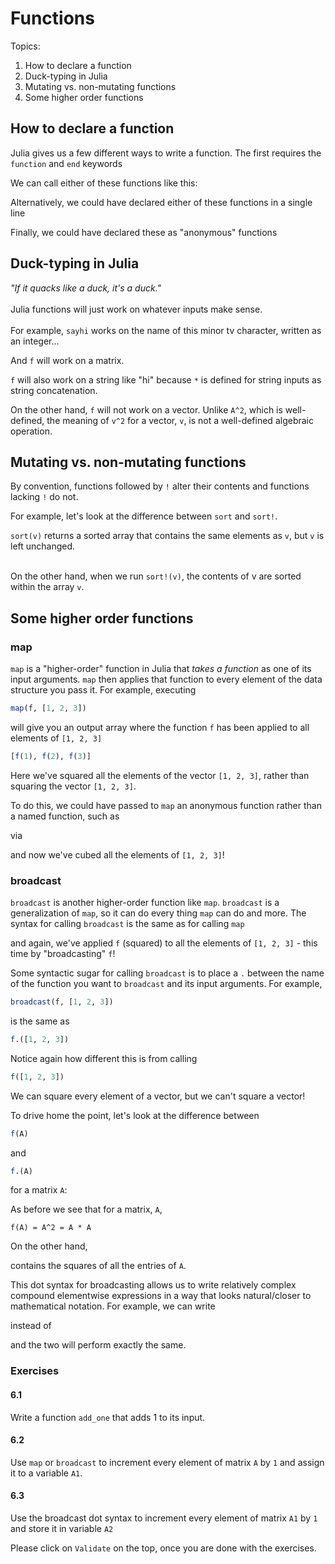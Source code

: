 
# Functions

Topics:
1. How to declare a function
2. Duck-typing in Julia
3. Mutating vs. non-mutating functions
4. Some higher order functions

## How to declare a function
Julia gives us a few different ways to write a function. The first requires the `function` and `end` keywords

We can call either of these functions like this:

Alternatively, we could have declared either of these functions in a single line

Finally, we could have declared these as "anonymous" functions

## Duck-typing in Julia
*"If it quacks like a duck, it's a duck."* <br><br>
Julia functions will just work on whatever inputs make sense. <br><br>
For example, `sayhi` works on the name of this minor tv character, written as an integer...

And `f` will work on a matrix. 

`f` will also work on a string like "hi" because `*` is defined for string inputs as string concatenation.

On the other hand, `f` will not work on a vector. Unlike `A^2`, which is well-defined, the meaning of `v^2` for a vector, `v`, is not a well-defined algebraic operation. 

## Mutating vs. non-mutating functions

By convention, functions followed by `!` alter their contents and functions lacking `!` do not.

For example, let's look at the difference between `sort` and `sort!`.


`sort(v)` returns a sorted array that contains the same elements as `v`, but `v` is left unchanged. <br><br>

On the other hand, when we run `sort!(v)`, the contents of v are sorted within the array `v`.

## Some higher order functions

### map

`map` is a "higher-order" function in Julia that *takes a function* as one of its input arguments. 
`map` then applies that function to every element of the data structure you pass it. For example, executing

```julia
map(f, [1, 2, 3])
```
will give you an output array where the function `f` has been applied to all elements of `[1, 2, 3]`
```julia
[f(1), f(2), f(3)]
```

Here we've squared all the elements of the vector `[1, 2, 3]`, rather than squaring the vector `[1, 2, 3]`.

To do this, we could have passed to `map` an anonymous function rather than a named function, such as

via

and now we've cubed all the elements of `[1, 2, 3]`!

### broadcast

`broadcast` is another higher-order function like `map`. `broadcast` is a generalization of `map`, so it can do every thing `map` can do and more. The syntax for calling `broadcast` is the same as for calling `map`

and again, we've applied `f` (squared) to all the elements of `[1, 2, 3]` - this time by "broadcasting" `f`!

Some syntactic sugar for calling `broadcast` is to place a `.` between the name of the function you want to `broadcast` and its input arguments. For example,

```julia
broadcast(f, [1, 2, 3])
```
is the same as
```julia
f.([1, 2, 3])
```

Notice again how different this is from calling 
```julia
f([1, 2, 3])
```
We can square every element of a vector, but we can't square a vector!

To drive home the point, let's look at the difference between

```julia
f(A)
```
and
```julia
f.(A)
```
for a matrix `A`:

As before we see that for a matrix, `A`,
```
f(A) = A^2 = A * A
``` 

On the other hand,

contains the squares of all the entries of `A`.

This dot syntax for broadcasting allows us to write relatively complex compound elementwise expressions in a way that looks natural/closer to mathematical notation. For example, we can write

instead of

and the two will perform exactly the same.

### Exercises

#### 6.1 
Write a function `add_one` that adds 1 to its input.

#### 6.2 
Use `map` or `broadcast` to increment every element of matrix `A` by `1` and assign it to a variable `A1`.

#### 6.3 
Use the broadcast dot syntax to increment every element of matrix `A1` by `1` and store it in variable `A2`

Please click on `Validate` on the top, once you are done with the exercises.
